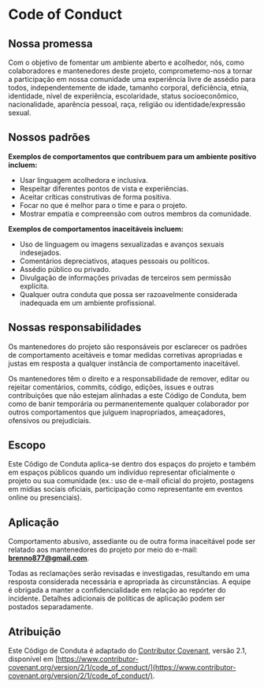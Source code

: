 # Code of Conduct

## Nossa promessa
Com o objetivo de fomentar um ambiente aberto e acolhedor, nós, como colaboradores e mantenedores deste projeto, comprometemo-nos a tornar a participação em nossa comunidade uma experiência livre de assédio para todos, independentemente de idade, tamanho corporal, deficiência, etnia, identidade, nível de experiência, escolaridade, status socioeconômico, nacionalidade, aparência pessoal, raça, religião ou identidade/expressão sexual.

## Nossos padrões
**Exemplos de comportamentos que contribuem para um ambiente positivo incluem:**
- Usar linguagem acolhedora e inclusiva.
- Respeitar diferentes pontos de vista e experiências.
- Aceitar críticas construtivas de forma positiva.
- Focar no que é melhor para o time e para o projeto.
- Mostrar empatia e compreensão com outros membros da comunidade.

**Exemplos de comportamentos inaceitáveis incluem:**
- Uso de linguagem ou imagens sexualizadas e avanços sexuais indesejados.
- Comentários depreciativos, ataques pessoais ou políticos.
- Assédio público ou privado.
- Divulgação de informações privadas de terceiros sem permissão explícita.
- Qualquer outra conduta que possa ser razoavelmente considerada inadequada em um ambiente profissional.

## Nossas responsabilidades
Os mantenedores do projeto são responsáveis por esclarecer os padrões de comportamento aceitáveis e tomar medidas corretivas apropriadas e justas em resposta a qualquer instância de comportamento inaceitável.

Os mantenedores têm o direito e a responsabilidade de remover, editar ou rejeitar comentários, commits, código, edições, issues e outras contribuições que não estejam alinhadas a este Código de Conduta, bem como de banir temporária ou permanentemente qualquer colaborador por outros comportamentos que julguem inapropriados, ameaçadores, ofensivos ou prejudiciais.

## Escopo
Este Código de Conduta aplica-se dentro dos espaços do projeto e também em espaços públicos quando um indivíduo representar oficialmente o projeto ou sua comunidade (ex.: uso de e-mail oficial do projeto, postagens em mídias sociais oficiais, participação como representante em eventos online ou presenciais).

## Aplicação
Comportamento abusivo, assediante ou de outra forma inaceitável pode ser relatado aos mantenedores do projeto por meio do e-mail: **brenno877@gmail.com**.  

Todas as reclamações serão revisadas e investigadas, resultando em uma resposta considerada necessária e apropriada às circunstâncias. A equipe é obrigada a manter a confidencialidade em relação ao repórter do incidente. Detalhes adicionais de políticas de aplicação podem ser postados separadamente.

## Atribuição
Este Código de Conduta é adaptado do [Contributor Covenant](https://www.contributor-covenant.org), versão 2.1, disponível em [https://www.contributor-covenant.org/version/2/1/code_of_conduct/](https://www.contributor-covenant.org/version/2/1/code_of_conduct/).
